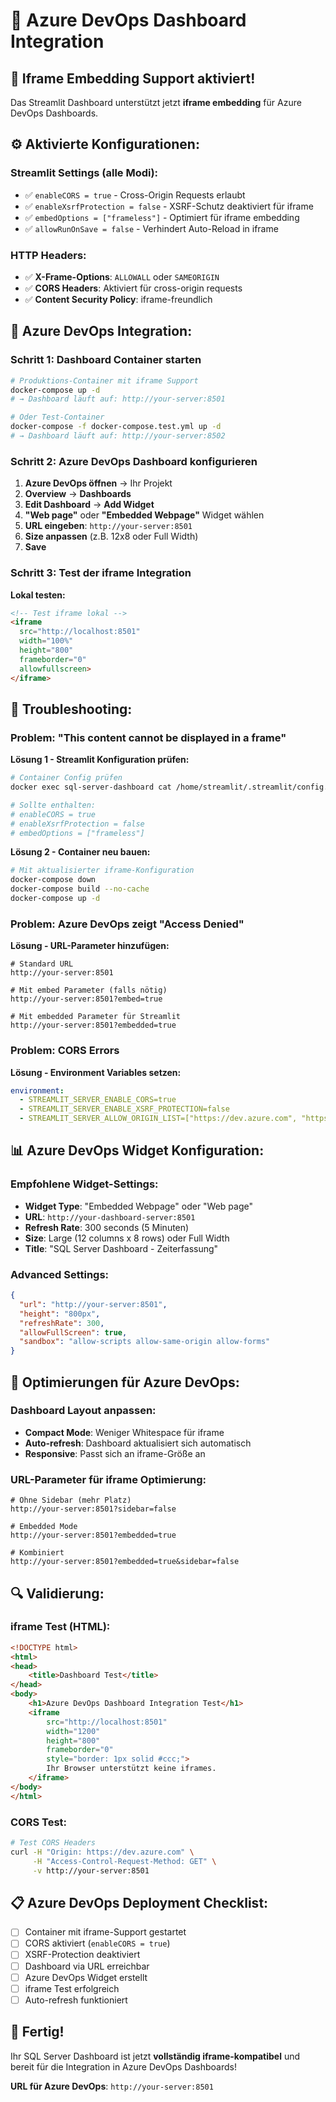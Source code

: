 # 🔗 Azure DevOps Dashboard Integration

## 🎯 **Iframe Embedding Support aktiviert!**

Das Streamlit Dashboard unterstützt jetzt **iframe embedding** für Azure DevOps Dashboards.

## ⚙️ **Aktivierte Konfigurationen:**

### **Streamlit Settings (alle Modi):**
- ✅ `enableCORS = true` - Cross-Origin Requests erlaubt
- ✅ `enableXsrfProtection = false` - XSRF-Schutz deaktiviert für iframe
- ✅ `embedOptions = ["frameless"]` - Optimiert für iframe embedding
- ✅ `allowRunOnSave = false` - Verhindert Auto-Reload in iframe

### **HTTP Headers:**
- ✅ **X-Frame-Options**: `ALLOWALL` oder `SAMEORIGIN`
- ✅ **CORS Headers**: Aktiviert für cross-origin requests
- ✅ **Content Security Policy**: iframe-freundlich

## 🚀 **Azure DevOps Integration:**

### **Schritt 1: Dashboard Container starten**
```bash
# Produktions-Container mit iframe Support
docker-compose up -d
# → Dashboard läuft auf: http://your-server:8501

# Oder Test-Container
docker-compose -f docker-compose.test.yml up -d  
# → Dashboard läuft auf: http://your-server:8502
```

### **Schritt 2: Azure DevOps Dashboard konfigurieren**

1. **Azure DevOps öffnen** → Ihr Projekt
2. **Overview** → **Dashboards** 
3. **Edit Dashboard** → **Add Widget**
4. **"Web page"** oder **"Embedded Webpage"** Widget wählen
5. **URL eingeben**: `http://your-server:8501`
6. **Size anpassen** (z.B. 12x8 oder Full Width)
7. **Save**

### **Schritt 3: Test der iframe Integration**

**Lokal testen:**
```html
<!-- Test iframe lokal -->
<iframe 
  src="http://localhost:8501" 
  width="100%" 
  height="800"
  frameborder="0"
  allowfullscreen>
</iframe>
```

## 🔧 **Troubleshooting:**

### **Problem: "This content cannot be displayed in a frame"**

**Lösung 1 - Streamlit Konfiguration prüfen:**
```bash
# Container Config prüfen
docker exec sql-server-dashboard cat /home/streamlit/.streamlit/config.toml

# Sollte enthalten:
# enableCORS = true
# enableXsrfProtection = false
# embedOptions = ["frameless"]
```

**Lösung 2 - Container neu bauen:**
```bash
# Mit aktualisierter iframe-Konfiguration
docker-compose down
docker-compose build --no-cache
docker-compose up -d
```

### **Problem: Azure DevOps zeigt "Access Denied"**

**Lösung - URL-Parameter hinzufügen:**
```
# Standard URL
http://your-server:8501

# Mit embed Parameter (falls nötig)
http://your-server:8501?embed=true

# Mit embedded Parameter für Streamlit
http://your-server:8501?embedded=true
```

### **Problem: CORS Errors**

**Lösung - Environment Variables setzen:**
```yaml
environment:
  - STREAMLIT_SERVER_ENABLE_CORS=true
  - STREAMLIT_SERVER_ENABLE_XSRF_PROTECTION=false
  - STREAMLIT_SERVER_ALLOW_ORIGIN_LIST=["https://dev.azure.com", "https://your-org.visualstudio.com"]
```

## 📊 **Azure DevOps Widget Konfiguration:**

### **Empfohlene Widget-Settings:**
- **Widget Type**: "Embedded Webpage" oder "Web page"
- **URL**: `http://your-dashboard-server:8501`
- **Refresh Rate**: 300 seconds (5 Minuten)
- **Size**: Large (12 columns x 8 rows) oder Full Width
- **Title**: "SQL Server Dashboard - Zeiterfassung"

### **Advanced Settings:**
```json
{
  "url": "http://your-server:8501",
  "height": "800px",
  "refreshRate": 300,
  "allowFullScreen": true,
  "sandbox": "allow-scripts allow-same-origin allow-forms"
}
```

## 🎯 **Optimierungen für Azure DevOps:**

### **Dashboard Layout anpassen:**
- **Compact Mode**: Weniger Whitespace für iframe
- **Auto-refresh**: Dashboard aktualisiert sich automatisch
- **Responsive**: Passt sich an iframe-Größe an

### **URL-Parameter für iframe Optimierung:**
```
# Ohne Sidebar (mehr Platz)
http://your-server:8501?sidebar=false

# Embedded Mode
http://your-server:8501?embedded=true

# Kombiniert
http://your-server:8501?embedded=true&sidebar=false
```

## 🔍 **Validierung:**

### **iframe Test (HTML):**
```html
<!DOCTYPE html>
<html>
<head>
    <title>Dashboard Test</title>
</head>
<body>
    <h1>Azure DevOps Dashboard Integration Test</h1>
    <iframe 
        src="http://localhost:8501" 
        width="1200" 
        height="800"
        frameborder="0"
        style="border: 1px solid #ccc;">
        Ihr Browser unterstützt keine iframes.
    </iframe>
</body>
</html>
```

### **CORS Test:**
```bash
# Test CORS Headers
curl -H "Origin: https://dev.azure.com" \
     -H "Access-Control-Request-Method: GET" \
     -v http://your-server:8501
```

## 📋 **Azure DevOps Deployment Checklist:**

- [ ] Container mit iframe-Support gestartet
- [ ] CORS aktiviert (`enableCORS = true`)
- [ ] XSRF-Protection deaktiviert 
- [ ] Dashboard via URL erreichbar
- [ ] Azure DevOps Widget erstellt
- [ ] iframe Test erfolgreich
- [ ] Auto-refresh funktioniert

## 🎉 **Fertig!**

Ihr SQL Server Dashboard ist jetzt **vollständig iframe-kompatibel** und bereit für die Integration in Azure DevOps Dashboards!

**URL für Azure DevOps**: `http://your-server:8501`
